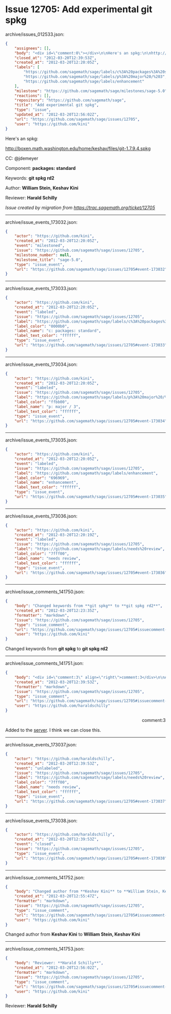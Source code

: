 # Issue 12705: Add experimental git spkg

archive/issues_012533.json:
```json
{
    "assignees": [],
    "body": "<div id=\"comment:0\"></div>\n\nHere's an spkg:\n\nhttp://boxen.math.washington.edu/home/keshav/files/git-1.7.9.4.spkg\n\nCC:  @jdemeyer\n\nComponent: **packages: standard**\n\nKeywords: **git spkg rd2**\n\nAuthor: **William Stein, Keshav Kini**\n\nReviewer: **Harald Schilly**\n\n_Issue created by migration from https://trac.sagemath.org/ticket/12705_\n\n",
    "closed_at": "2012-03-20T12:39:53Z",
    "created_at": "2012-03-20T12:20:05Z",
    "labels": [
        "https://github.com/sagemath/sage/labels/c%3A%20packages%3A%20standard",
        "https://github.com/sagemath/sage/labels/p%3A%20major%20/%203",
        "https://github.com/sagemath/sage/labels/enhancement"
    ],
    "milestone": "https://github.com/sagemath/sage/milestones/sage-5.0",
    "reactions": [],
    "repository": "https://github.com/sagemath/sage",
    "title": "Add experimental git spkg",
    "type": "issue",
    "updated_at": "2012-03-20T12:56:02Z",
    "url": "https://github.com/sagemath/sage/issues/12705",
    "user": "https://github.com/kini"
}
```
<div id="comment:0"></div>

Here's an spkg:

http://boxen.math.washington.edu/home/keshav/files/git-1.7.9.4.spkg

CC:  @jdemeyer

Component: **packages: standard**

Keywords: **git spkg rd2**

Author: **William Stein, Keshav Kini**

Reviewer: **Harald Schilly**

_Issue created by migration from https://trac.sagemath.org/ticket/12705_





---

archive/issue_events_173032.json:
```json
{
    "actor": "https://github.com/kini",
    "created_at": "2012-03-20T12:20:05Z",
    "event": "milestoned",
    "issue": "https://github.com/sagemath/sage/issues/12705",
    "milestone_number": null,
    "milestone_title": "sage-5.0",
    "type": "issue_event",
    "url": "https://github.com/sagemath/sage/issues/12705#event-173032"
}
```



---

archive/issue_events_173033.json:
```json
{
    "actor": "https://github.com/kini",
    "created_at": "2012-03-20T12:20:05Z",
    "event": "labeled",
    "issue": "https://github.com/sagemath/sage/issues/12705",
    "label": "https://github.com/sagemath/sage/labels/c%3A%20packages%3A%20standard",
    "label_color": "0000b0",
    "label_name": "c: packages: standard",
    "label_text_color": "ffffff",
    "type": "issue_event",
    "url": "https://github.com/sagemath/sage/issues/12705#event-173033"
}
```



---

archive/issue_events_173034.json:
```json
{
    "actor": "https://github.com/kini",
    "created_at": "2012-03-20T12:20:05Z",
    "event": "labeled",
    "issue": "https://github.com/sagemath/sage/issues/12705",
    "label": "https://github.com/sagemath/sage/labels/p%3A%20major%20/%203",
    "label_color": "ffbb00",
    "label_name": "p: major / 3",
    "label_text_color": "ffffff",
    "type": "issue_event",
    "url": "https://github.com/sagemath/sage/issues/12705#event-173034"
}
```



---

archive/issue_events_173035.json:
```json
{
    "actor": "https://github.com/kini",
    "created_at": "2012-03-20T12:20:05Z",
    "event": "labeled",
    "issue": "https://github.com/sagemath/sage/issues/12705",
    "label": "https://github.com/sagemath/sage/labels/enhancement",
    "label_color": "696969",
    "label_name": "enhancement",
    "label_text_color": "ffffff",
    "type": "issue_event",
    "url": "https://github.com/sagemath/sage/issues/12705#event-173035"
}
```



---

archive/issue_events_173036.json:
```json
{
    "actor": "https://github.com/kini",
    "created_at": "2012-03-20T12:20:19Z",
    "event": "labeled",
    "issue": "https://github.com/sagemath/sage/issues/12705",
    "label": "https://github.com/sagemath/sage/labels/needs%20review",
    "label_color": "7fff00",
    "label_name": "needs review",
    "label_text_color": "ffffff",
    "type": "issue_event",
    "url": "https://github.com/sagemath/sage/issues/12705#event-173036"
}
```



---

archive/issue_comments_141750.json:
```json
{
    "body": "Changed keywords from **git spkg** to **git spkg rd2**",
    "created_at": "2012-03-20T12:23:35Z",
    "formatter": "markdown",
    "issue": "https://github.com/sagemath/sage/issues/12705",
    "type": "issue_comment",
    "url": "https://github.com/sagemath/sage/issues/12705#issuecomment-141750",
    "user": "https://github.com/kini"
}
```

Changed keywords from **git spkg** to **git spkg rd2**



---

archive/issue_comments_141751.json:
```json
{
    "body": "<div id=\"comment:3\" align=\"right\">comment:3</div>\n\nAdded to the [server](http://sagemath.org/spkg/experimental/). I think we can close this.",
    "created_at": "2012-03-20T12:39:53Z",
    "formatter": "markdown",
    "issue": "https://github.com/sagemath/sage/issues/12705",
    "type": "issue_comment",
    "url": "https://github.com/sagemath/sage/issues/12705#issuecomment-141751",
    "user": "https://github.com/haraldschilly"
}
```

<div id="comment:3" align="right">comment:3</div>

Added to the [server](http://sagemath.org/spkg/experimental/). I think we can close this.



---

archive/issue_events_173037.json:
```json
{
    "actor": "https://github.com/haraldschilly",
    "created_at": "2012-03-20T12:39:53Z",
    "event": "unlabeled",
    "issue": "https://github.com/sagemath/sage/issues/12705",
    "label": "https://github.com/sagemath/sage/labels/needs%20review",
    "label_color": "7fff00",
    "label_name": "needs review",
    "label_text_color": "ffffff",
    "type": "issue_event",
    "url": "https://github.com/sagemath/sage/issues/12705#event-173037"
}
```



---

archive/issue_events_173038.json:
```json
{
    "actor": "https://github.com/haraldschilly",
    "created_at": "2012-03-20T12:39:53Z",
    "event": "closed",
    "issue": "https://github.com/sagemath/sage/issues/12705",
    "type": "issue_event",
    "url": "https://github.com/sagemath/sage/issues/12705#event-173038"
}
```



---

archive/issue_comments_141752.json:
```json
{
    "body": "Changed author from **Keshav Kini** to **William Stein, Keshav Kini**",
    "created_at": "2012-03-20T12:55:47Z",
    "formatter": "markdown",
    "issue": "https://github.com/sagemath/sage/issues/12705",
    "type": "issue_comment",
    "url": "https://github.com/sagemath/sage/issues/12705#issuecomment-141752",
    "user": "https://github.com/kini"
}
```

Changed author from **Keshav Kini** to **William Stein, Keshav Kini**



---

archive/issue_comments_141753.json:
```json
{
    "body": "Reviewer: **Harald Schilly**",
    "created_at": "2012-03-20T12:56:02Z",
    "formatter": "markdown",
    "issue": "https://github.com/sagemath/sage/issues/12705",
    "type": "issue_comment",
    "url": "https://github.com/sagemath/sage/issues/12705#issuecomment-141753",
    "user": "https://github.com/kini"
}
```

Reviewer: **Harald Schilly**
